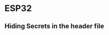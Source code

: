 # ESP32

## Hiding Secrets in the header file
<!-- https://www.lukebrown.us/2021/04/25/hiding-credentials-on-platformio-projects/ -->